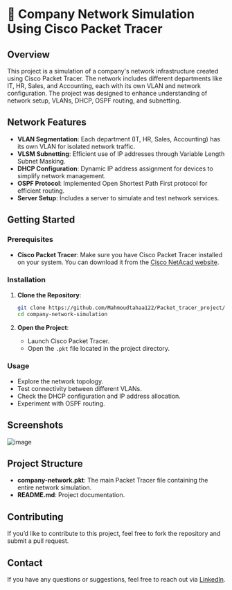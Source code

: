 # 🏢 Company Network Simulation Using Cisco Packet Tracer

## Overview

This project is a simulation of a company's network infrastructure created using Cisco Packet Tracer. The network includes different departments like IT, HR, Sales, and Accounting, each with its own VLAN and network configuration. The project was designed to enhance understanding of network setup, VLANs, DHCP, OSPF routing, and subnetting.

## Network Features

- **VLAN Segmentation**: Each department (IT, HR, Sales, Accounting) has its own VLAN for isolated network traffic.
- **VLSM Subnetting**: Efficient use of IP addresses through Variable Length Subnet Masking.
- **DHCP Configuration**: Dynamic IP address assignment for devices to simplify network management.
- **OSPF Protocol**: Implemented Open Shortest Path First protocol for efficient routing.
- **Server Setup**: Includes a server to simulate and test network services.

## Getting Started

### Prerequisites

- **Cisco Packet Tracer**: Make sure you have Cisco Packet Tracer installed on your system. You can download it from the [Cisco NetAcad website](https://www.netacad.com/courses/packet-tracer).

### Installation

1. **Clone the Repository**:
   ```bash
   git clone https://github.com/Mahmoudtahaa122/Packet_tracer_project/tree/main
   cd company-network-simulation
   ```

2. **Open the Project**:
   - Launch Cisco Packet Tracer.
   - Open the `.pkt` file located in the project directory.

### Usage

- Explore the network topology.
- Test connectivity between different VLANs.
- Check the DHCP configuration and IP address allocation.
- Experiment with OSPF routing.

## Screenshots

![image](https://github.com/user-attachments/assets/b888e13e-8c37-4122-aa7c-b8e3e5b5bcc3)

## Project Structure

- **company-network.pkt**: The main Packet Tracer file containing the entire network simulation.
- **README.md**: Project documentation.

## Contributing

If you’d like to contribute to this project, feel free to fork the repository and submit a pull request.

## Contact

If you have any questions or suggestions, feel free to reach out via [LinkedIn](https://www.linkedin.com/in/mahmoud-taha-salama/).
